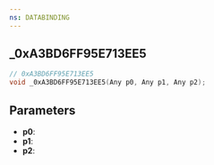 ```yaml
---
ns: DATABINDING
---
```

## _0xA3BD6FF95E713EE5

```c
// 0xA3BD6FF95E713EE5
void _0xA3BD6FF95E713EE5(Any p0, Any p1, Any p2);
```

## Parameters
* **p0**:
* **p1**:
* **p2**:
